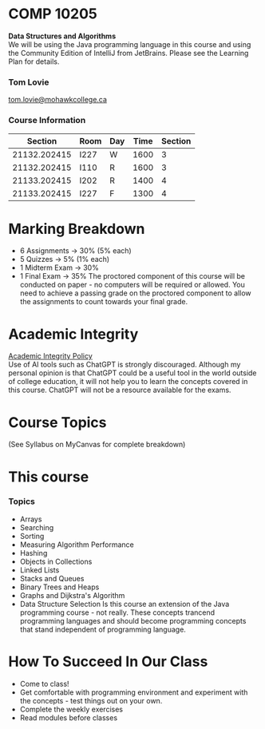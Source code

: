 # COMP 10205
**Data Structures and Algorithms** <br/>
We will be using the Java programming language in this course and using the Community Edition of IntelliJ from JetBrains.  Please see the Learning Plan for details.

### Tom Lovie
tom.lovie@mohawkcollege.ca

### Course Information
|  Section  | Room  | Day  | Time | Section
|---|---|---|---|---|
|  21132.202415  | I227  |  W  | 1600  | 3 |
|  21132.202415  | I110  |  R  | 1600  | 3 |
|  21133.202415  | I202  |  R  | 1400  | 4 |
|  21133.202415  | I227  |  F  | 1300  | 4 |

# Marking  Breakdown
- 6 Assignments -> 30% (5% each)
- 5 Quizzes -> 5% (1% each)
- 1 Midterm Exam -> 30%
- 1 Final Exam -> 35%
The proctored component of this course will be conducted on paper - no computers will be required or allowed.  You need to achieve a passing grade on the proctored component to allow the assignments to count towards your final grade.

# Academic Integrity
[Academic Integrity Policy](https://www.mohawkcollege.ca/about-mohawk/leadership-and-administration/policies-and-procedures/corporate-policies-and-19) </br>
Use of AI tools such as ChatGPT is strongly discouraged.  Although my personal opinion is that ChatGPT could be a useful tool in the world outside of college education, it will not help you to learn the concepts covered in this course.  ChatGPT will not be a resource available for the exams.

# Course Topics
(See Syllabus on MyCanvas for complete breakdown)

# This course
### Topics
- Arrays
- Searching
- Sorting
- Measuring Algorithm Performance
- Hashing
- Objects in Collections
- Linked Lists
- Stacks and Queues
- Binary Trees and Heaps
- Graphs and Dijkstra's Algorithm
- Data Structure Selection
Is this course an extension of the Java programming course - not really.  These concepts trancend programming languages and should become programming concepts that stand independent of programming language.

# How To Succeed In Our Class
- Come to class!
- Get comfortable with programming environment and experiment with the concepts - test things out on your own.  
- Complete the weekly exercises
- Read modules before classes 
